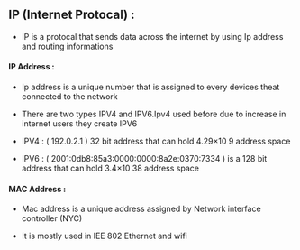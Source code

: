 ## IP (Internet Protocal) :

* IP is a protocal that sends data across the internet by using Ip address and routing informations

#### IP Address :

* Ip address is a unique number that is assigned to every devices theat connected to the network

* There are two types IPV4 and IPV6.Ipv4 used before due to increase in internet users they create IPV6

* IPV4 : ( 192.0.2.1 ) 32 bit address that can hold 4.29×10 9 address space

* IPV6 : ( 2001:0db8:85a3:0000:0000:8a2e:0370:7334 ) is a 128 bit address that can hold 3.4×10 38 address space 

#### MAC Address :

* Mac address is a unique address assigned by Network interface controller (NYC)

* It is mostly used in IEE 802 Ethernet and wifi 